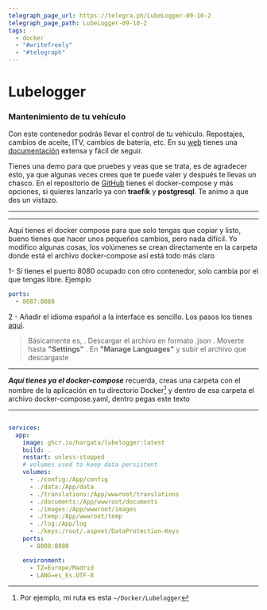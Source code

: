 ```yaml
---
telegraph_page_url: https://telegra.ph/LubeLogger-09-10-2
telegraph_page_path: LubeLogger-09-10-2
tags:
  - docker
  - "#writefreely"
  - "#telegraph"
---
```

# Lubelogger

### Mantenimiento de tu vehículo



Con este contenedor podrás llevar el control de tu vehículo. 
Repostajes, cambios de aceite, ITV, cambios de batería, etc.
En su [web](https://lubelogger.com/) tienes una [documentación](https://docs.lubelogger.com/) extensa y fácil de seguir. 

Tienes una demo para que pruebes y veas que se trata, es de agradecer esto, ya que algunas veces crees que te puede valer y después te llevas un chasco. En el repositorio de [GitHub](https://github.com/hargata/lubelog) tienes el docker-compose y más opciones, si quieres lanzarlo ya con **traefik** y **postgresql**. Te animo a que des un vistazo.

---
---

Aquí tienes el docker compose para que solo tengas que copiar y listo, bueno tienes que hacer unos pequeños cambios, pero nada difícil. Yo modifico algunas cosas, los volúmenes se crean directamente en la carpeta donde está el archivo docker-compose así está todo más claro

1- Si tienes el puerto 8080 ocupado con otro contenedor, solo cambia por el que tengas libre.
Ejemplo
```yaml
ports:
  - 8087:8080
```
2 - Añadir el idioma español a la interface es sencillo. Los pasos los tienes [aquí](https://docs.lubelogger.com/Translations). 



> Básicamente es,
   .  Descargar el archivo en formato .json 
   .  Moverte hasta **"Settings"**
   .  En  **"Manage Languages"** y subir el archivo que  descargaste

---
_**Aquí tienes ya el docker-compose**_ recuerda, creas una carpeta con el nombre de la aplicación en tu directorio Docker[^1] y dentro de esa carpeta el archivo docker-compose.yaml, dentro pegas este texto




---



 <!-- **Este el el archivo docker compose** -->

```yaml

services:
  app:
    image: ghcr.io/hargata/lubelogger:latest
    build: .
    restart: unless-stopped
    # volumes used to keep data persistent
    volumes:
      - ./config:/App/config
      - ./data:/App/data
      - ./translations:/App/wwwroot/translations
      - ./documents:/App/wwwroot/documents
      - ./images:/App/wwwroot/images
      - ./temp:/App/wwwroot/temp
      - ./log:/App/log
      - ./keys:/root/.aspnet/DataProtection-Keys
    ports:
      - 8080:8080

    environment:
      - TZ=Europe/Madrid
      - LANG=es_Es.UTF-8


```






[^1]: Por ejemplo, mi ruta es esta `~/Docker/Lubelogger`
